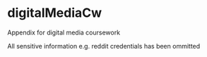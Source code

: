 # digitalMediaCw

Appendix for digital media coursework

All sensitive information e.g. reddit credentials has been ommitted
